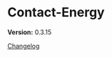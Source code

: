 # Contact-Energy

**Version:** 0.3.15










































[Changelog](CHANGELOG.md)





